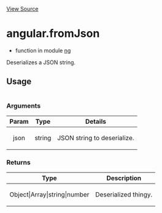 

[View Source](http://github.com///tree/master/#L1125)



# angular.fromJson



* function in module [ng](api/ng)






Deserializes a JSON string.







  

## Usage

```jsangular.fromJson();)
```




### Arguments

| Param | Type | Details |
| :--: | :--: | :--: |
| json | string | <p>JSON string to deserialize.</p>  |

### Returns

| Type | Description |
| :--: | :--: |
| Object&#124;Array&#124;string&#124;number | <p>Deserialized thingy.</p>  |








